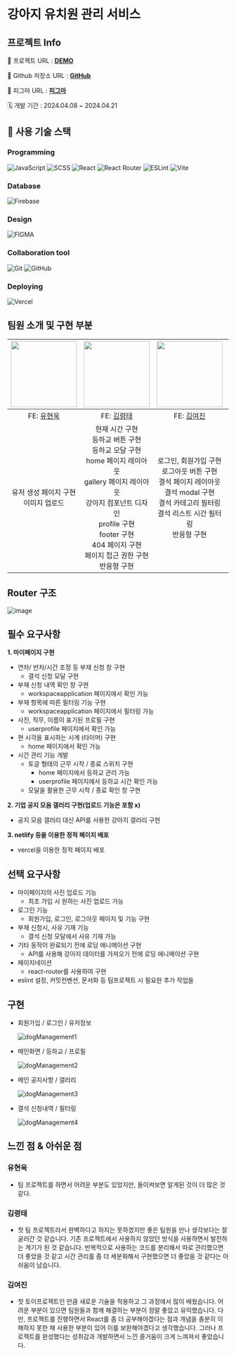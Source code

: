 # 강아지 유치원 관리 서비스

## 프로젝트 Info

🔗 프로젝트 URL : **[DEMO](https://dog-management-service.vercel.app/)**

🔗 Github 저장소 URL : **[GitHub](https://github.com/FC8-TOY1/DogManagementService)**

🔗 피그마 URL : **[피그마](https://www.figma.com/file/RpTUtel3zKIXFFDSo4hAXR/%EA%B0%95%EC%95%84%EC%A7%80-%EC%9C%A0%EC%B9%98%EC%9B%90-%EA%B4%80%EB%A6%AC-%EC%84%9C%EB%B9%84%EC%8A%A4?type=design&node-id=0%3A1&mode=dev&t=VzcQOUJ3t8CHcokN-1)**

🗓️ 개발 기간 : 2024.04.08 ~ 2024.04.21

## 🔨 사용 기술 스택

### Programming

![JavaScript](https://img.shields.io/badge/JAVASCRIPT-F7DF1E?style=for-the-badge&logo=JAVASCRIPT&logoColor=white) ![SCSS](https://img.shields.io/badge/SCSS-CC6699?style=for-the-badge&logo=SASS&logoColor=white) ![React](https://img.shields.io/badge/react-%2320232a.svg?style=for-the-badge&logo=react&logoColor=%2361DAFB) ![React Router](https://img.shields.io/badge/React_Router-CA4245?style=for-the-badge&logo=react-router&logoColor=white) ![ESLint](https://img.shields.io/badge/ESLint-4B3263?style=for-the-badge&logo=eslint&logoColor=white) ![Vite](https://img.shields.io/badge/vite-%23646CFF.svg?style=for-the-badge&logo=vite&logoColor=white)

### Database

![Firebase](https://img.shields.io/badge/Firebase-039BE5?style=for-the-badge&logo=Firebase&logoColor=white)

### Design

![FIGMA](https://img.shields.io/badge/figma-F24E1E?style=for-the-badge&logo=figma&logoColor=white)

### Collaboration tool

![Git](https://img.shields.io/badge/git-%23F05033.svg?style=for-the-badge&logo=git&logoColor=white) ![GitHub](https://img.shields.io/badge/github-%23121011.svg?style=for-the-badge&logo=github&logoColor=white)

### Deploying

![Vercel](https://img.shields.io/badge/vercel-%23000000.svg?style=for-the-badge&logo=vercel&logoColor=white)

## 팀원 소개 및 구현 부분

| <img src="https://avatars.githubusercontent.com/u/110236953?v=4" width="150px"/> |                                                                       <img src="https://avatars.githubusercontent.com/u/89022828?v=4" width="150px" />                                                                        |                                     <img src="https://avatars.githubusercontent.com/u/79198245?v=4" width="150px" />                                     | <img src="https://avatars.githubusercontent.com/u/133835167?v=4" width="150px" /> |
| :------------------------------------------------------------------------------: | :---------------------------------------------------------------------------------------------------------------------------------------------------------------------------------------------------------------------------: | :------------------------------------------------------------------------------------------------------------------------------------------------------: | :-------------------------------------------------------------------------------: |
|                   FE: [유현욱](https://github.com/YuHyeonWook)                   |                                                                                            FE: [김령태](https://github.com/catrt)                                                                                             |                                                      FE: [김여진](https://github.com/Yeojin-Kim12)                                                       |                    FE: [박수민](https://github.com/nakjilove)                     |
|                    유저 생성 페이지 구현 </br> 이미지 업로드                     | 현재 시간 구현<br>등하교 버튼 구현<br>등하교 모달 구현<br>home 페이지 레이아웃<br>gallery 페이지 레이아웃<br>강아지 컴포넌트 디자인<br>profile 구현<br>footer 구현<br>404 페이지 구현<br>페이지 접근 권한 구현<br>반응형 구현 | 로그인, 회원가입 구현<br>로그아웃 버튼 구현<br>결석 페이지 레이아웃<br>결석 modal 구현<br>결석 카테고리 필터링<br>결석 리스트 시간 필터링<br>반응형 구현 |                               갤러리 페이지 디자인                                |

## Router 구조

![image](https://github.com/KDT1-FE/Y_FE_Toy1/assets/110236953/39b0b999-39d6-4756-af58-2da82e39e970)

## 필수 요구사항

**1. 마이페이지 구현**

- 연차/ 반차/시간 조정 등 부재 신청 창 구현
  - 결석 신청 모달 구현
- 부재 신청 내역 확인 창 구현
  - workspaceapplication 페이지에서 확인 가능
- 부재 항목에 따른 필터링 기능 구현
  - workspaceapplication 페이지에서 필터링 가능
- 사진, 직무, 이름이 표기된 프로필 구현
  - userprofile 페이지에서 확인 가능
- 현 시각을 표시하는 시계 (타이머) 구현
  - home 페이지에서 확인 가능
- 시간 관리 기능 개발
  - 토글 형태의 근무 시작 / 종료 스위치 구현
    - home 페이지에서 등하교 관리 가능
    - userprofile 페이지에서 등하교 시간 확인 가능
  - 모달을 활용한 근무 시작 / 종료 확인 창 구현

**2. 기업 공지 모음 갤러리 구현(업로드 기능은 포함 x)**

- 공지 모음 갤러리 대신 API를 사용한 강아지 갤러리 구현

**3. netlify 등을 이용한 정적 페이지 배포**

- vercel을 이용한 정적 페이지 배포

## 선택 요구사항

- 마이페이지의 사진 업로드 기능
  - 최초 가입 시 원하는 사진 업로드 가능
- 로그인 기능
  - 회원가입, 로그인, 로그아웃 페이지 및 기능 구현
- 부재 신청시, 사유 기재 기능
  - 결석 신청 모달에서 사유 기재 가능
- 기타 동작이 완료되기 전에 로딩 애니메이션 구현
  - API를 사용해 강아지 데이터를 가져오기 전에 로딩 애니메이션 구현
- 페이지네이션
  - react-router를 사용하여 구현
- eslint 설정, 커밋컨벤션, 문서화 등 팀프로젝트 시 필요한 추가 작업들

## 구현

- 회원가입 / 로그인 / 유저정보

  ![dogManagement1](https://github.com/FC8-TOY1/DogManagementService/assets/79198245/dc451ca8-e945-4777-bc61-38a809aeaf52)

- 메인화면 / 등하교 / 프로필

  ![dogManagement2](https://github.com/FC8-TOY1/DogManagementService/assets/79198245/364c3837-c1bc-43e4-a30f-2bbf1ec8fa1e)

- 메인 공지사항 / 갤러리

  ![dogManagement3](https://github.com/FC8-TOY1/DogManagementService/assets/79198245/29d56978-353b-46dd-8c2b-8ff5007751eb)

- 결석 신청내역 / 필터링

  ![dogManagement4](https://github.com/FC8-TOY1/DogManagementService/assets/79198245/117a99ea-c868-41e6-aee8-43433e41cff5)

## 느낀 점 & 아쉬운 점

### 유현욱

- 팀 프로젝트를 하면서 어려운 부분도 있었지만, 돌이켜보면 알게된 것이 더 많은 것 같다.

### 김령태

- 첫 팀 프로젝트라서 완벽하다고 하지는 못하겠지만 좋은 팀원을 만나 생각보다는 잘 굴러간 것 같습니다. 기존 프로젝트에서 사용하지 않았던 방식을 사용하면서 발전하는 계기가 된 것 같습니다. 반복적으로 사용하는 코드를 분리해서 따로 관리했으면 더 좋았을 것 같고 시간 관리를 좀 더 세분화해서 구현했으면 더 좋았을 것 같다는 아쉬움이 남습니다.

### 김여진

- 첫 토이프로젝트인 만큼 새로운 기술을 적용하고 그 과정에서 많이 배웠습니다. 어려운 부분이 있으면 팀원들과 함께 해결하는 부분이 정말 좋았고 유익했습니다. 다만, 프로젝트를 진행하면서 React를 좀 더 공부해야겠다는 점과 개념을 충분히 이해하지 못한 채 사용한 부분이 있어 이를 보완해야겠다고 생각했습니다. 그러나 프로젝트를 완성했다는 성취감과 개발하면서 느낀 즐거움이 크게 느껴져서 좋았습니다.
